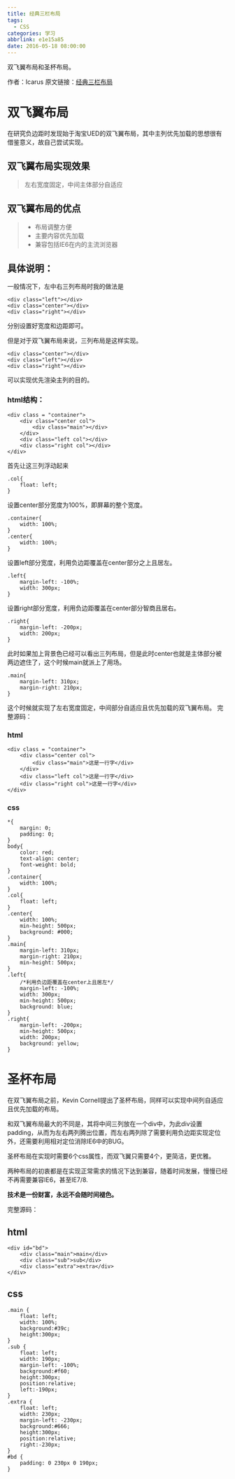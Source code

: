 ```yaml
---
title: 经典三栏布局
tags:
  - CSS
categories: 学习
abbrlink: e1e15a85
date: 2016-05-18 08:00:00
---
```

双飞翼布局和圣杯布局。
<!-- more -->
作者：Icarus
原文链接：[经典三栏布局](https://xdlrt.github.io/2016/05/18/2016-05-18)


# 双飞翼布局

在研究负边距时发现始于淘宝UED的双飞翼布局，其中主列优先加载的思想很有借鉴意义，故自己尝试实现。

## 双飞翼布局实现效果
>左右宽度固定，中间主体部分自适应

## 双飞翼布局的优点
>- 布局调整方便
>- 主要内容优先加载
>- 兼容包括IE6在内的主流浏览器

## 具体说明：

一般情况下，左中右三列布局时我的做法是
````
<div class="left"></div>
<div class="center"></div>
<div class="right"></div>
````
分别设置好宽度和边距即可。

但是对于双飞翼布局来说，三列布局是这样实现。
````
<div class="center"></div>
<div class="left"></div>
<div class="right"></div>
````
可以实现优先渲染主列的目的。

### html结构：
````
<div class = "container">
	<div class="center col">
		<div class="main"></div>
	</div>
	<div class="left col"></div>
	<div class="right col"></div>
</div>
````
首先让这三列浮动起来
````
.col{
	float: left;
}
````
设置center部分宽度为100%，即屏幕的整个宽度。
````
.container{
	width: 100%;
}
.center{
	width: 100%;
}
````
设置left部分宽度，利用负边距覆盖在center部分之上且居左。
````
.left{
	margin-left: -100%;
	width: 300px;
}
````
设置right部分宽度，利用负边距覆盖在center部分智商且居右。
````
.right{
	margin-left: -200px;
	width: 200px;
}
````
此时如果加上背景色已经可以看出三列布局，但是此时center也就是主体部分被两边遮住了，这个时候main就派上了用场。
````
.main{
	margin-left: 310px;
	margin-right: 210px;
}
````
这个时候就实现了左右宽度固定，中间部分自适应且优先加载的双飞翼布局。
完整源码：

### html
````
<div class = "container">
	<div class="center col">
		<div class="main">这是一行字</div>
	</div>
	<div class="left col">这是一行字</div>
	<div class="right col">这是一行字</div>
</div>
````
### css
````
*{
	margin: 0;
	padding: 0;
}
body{
	color: red;
	text-align: center;
	font-weight: bold;
}
.container{
	width: 100%;
}
.col{
	float: left;
}
.center{
	width: 100%;
	min-height: 500px;
	background: #000;
}
.main{
	margin-left: 310px;
	margin-right: 210px;
	min-height: 500px;
}
.left{
	/*利用负边距覆盖在center上且居左*/
	margin-left: -100%;
	width: 300px;
	min-height: 500px;
	background: blue;
}
.right{
	margin-left: -200px;
	min-height: 500px;
	width: 200px;
	background: yellow;
}
````
# 圣杯布局

在双飞翼布局之前，Kevin Cornell提出了圣杯布局，同样可以实现中间列自适应且优先加载的布局。

和双飞翼布局最大的不同是，其将中间三列放在一个div中，为此div设置padding，从而为左右两列腾出位置，而左右两列除了需要利用负边距实现定位外，还需要利用相对定位消除IE6中的BUG。

圣杯布局在实现时需要6个css属性，而双飞翼只需要4个，更简洁，更优雅。

两种布局的初衷都是在实现正常需求的情况下达到兼容，随着时间发展，慢慢已经不再需要兼容IE6，甚至IE7/8.

**技术是一份财富，永远不会随时间褪色。**

完整源码：

## html
````
<div id="bd">
	<div class="main">main</div>
	<div class="sub">sub</div>
	<div class="extra">extra</div>
</div>  
````
## css
````
.main {       
	float: left;      
	width: 100%;  
	background:#39c;
	height:300px;
}
.sub {      
	float: left;       
	width: 190px;       
	margin-left: -100%;  
	background:#f60;
	height:300px;
	position:relative;
	left:-190px;
}  
.extra {       
	float: left;       
	width: 230px;       
	margin-left: -230px;
	background:#666;
	height:300px;
	position:relative;
	right:-230px;
}
#bd {       
	padding: 0 230px 0 190px;  
}
````
